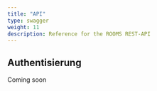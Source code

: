 ```yaml
---
title: "API"
type: swagger
weight: 11 
description: Reference for the ROOMS REST-API
---
```


## Authentisierung

Coming soon